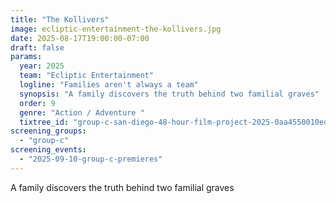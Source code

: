 ```yaml
---
title: "The Kollivers"
image: ecliptic-entertainment-the-kollivers.jpg
date: 2025-08-17T19:00:00-07:00
draft: false
params:
  year: 2025
  team: "Ecliptic Entertainment"
  logline: "Families aren't always a team"
  synopsis: "A family discovers the truth behind two familial graves"
  order: 9
  genre: "Action / Adventure "
  tixtree_id: "group-c-san-diego-48-hour-film-project-2025-0aa4550010ed"
screening_groups:
  - "group-c"
screening_events:
  - "2025-09-10-group-c-premieres"
---
```


A family discovers the truth behind two familial graves
